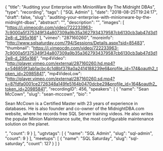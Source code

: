 {
  "title": "Auditing your Enterprise with MinionWare By The Midnight DBAs",
  "type": "recording",
  "tags": [
    "SQL Admin"
  ],
  "date": "2018-08-25T19:24:17",
  "draft": false,
  "slug": "auditing-your-enterprise-with-minionware-by-the-midnight-dbas",
  "abstract": "",
  "description": "",
  "images": [
    "https://i.vimeocdn.com/video/722233963-7c9000a5f375349f34a807309a9b35a3627934379587cb6130cb3ab47d3d12e8-d_295x166"
  ],
  "vimeo": "287160260",
  "moreinfo": "http://www.sqlsaturday.com/794/Sessions/Details.aspx?sid=85483",
  "thumbnail": "https://i.vimeocdn.com/video/722233963-7c9000a5f375349f34a807309a9b35a3627934379587cb6130cb3ab47d3d12e8-d_295x166",
  "mp4Video": "http://player.vimeo.com/external/287160260.hd.mp4?s=546859f3ab1acbc4c1d8bf378a0a2414188239e6&profile_id=174&oauth2_token_id=20985841",
  "mp4VideoLow": "http://player.vimeo.com/external/287160260.sd.mp4?s=87fdfa0001ce2726348a149fe5164b0470dcbe29&profile_id=164&oauth2_token_id=20985841",
  "recordingID": 456,
  "speakers": [
    {
      "name": "Sean McCown",
      "slug": "sean-mccown",
      "bio": "<p>Sean McCown is a Certified Master with 23 years of experience in databases. He is also founder and co-owner of the MidnightDBA.com website, where he records free SQL Server training videos. He also writes the popular Minion Maintenance suite, the most configurable maintenance solution on the planet.</p>",
      "count": 9
    }
  ],
  "ugtvtags": [
    {
      "name": "SQL Admin",
      "slug": "sql-admin",
      "count": 9
    }
  ],
  "meetups": [
    {
      "name": "SQL Saturday",
      "slug": "sql-saturday",
      "count": 127
    }
  ]
}